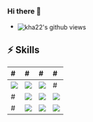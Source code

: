 ### Hi there 👋

- <img align="center" src="https://gpvc.arturio.dev/kha22" alt="kha22's github views" />

<h2>⚡ Skills</h2>

| # | # | # | # |
| :------------ | :--------------- | :----- | :----- |
| <img src="https://img.shields.io/badge/-C++-0D1117?style=flat-square&logo=c&logoColor=351c75"> | <img src="https://img.shields.io/badge/-HTML5-0D1117?style=flat-square&logo=html5&logoColor=351c75"> | <img src="https://img.shields.io/badge/-MySQL-0D1117?style=flat-square&logo=mysql&logoColor=351c75"> | # |
| # | <img src="https://img.shields.io/badge/-CSS3-0D1117?style=flat-square&logo=css3&logoColor=351c75"> | <img src="https://img.shields.io/badge/-MongoDB-0D1117?style=flat-square&logo=mongodb&logoColor=351c75"> | <img src="https://img.shields.io/badge/-Git-0D1117?style=flat-square&logo=git&logoColor=351c75"> |
| # | <img src="https://img.shields.io/badge/-php-0D1117?style=flat-square&logo=php&logoColor=351c75"> | <img src="https://img.shields.io/badge/-MariaDB-0D1117?style=flat-square&logo=mysql&logoColor=351c75"> | <img src="https://img.shields.io/badge/-Windows-0D1117?style=flat-square&logo=windows&logoColor=351c75"> |

<!--
**kha22/kha22** is a ✨ _special_ ✨ repository because its `README.md` (this file) appears on your GitHub profile.

Here are some ideas to get you started:

- 🔭 I’m currently working on ...
- 🌱 I’m currently learning ...
- 👯 I’m looking to collaborate on ...
- 🤔 I’m looking for help with ...
- 💬 Ask me about ...
- 📫 How to reach me: ...
- 😄 Pronouns: ...
- ⚡ Fun fact: ...
-->

